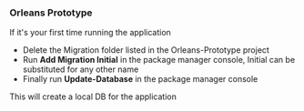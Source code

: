### Orleans Prototype

If it's your first time running the application

- Delete the Migration folder listed in the Orleans-Prototype project
- Run **Add Migration Initial** in the package manager console, Initial can be substituted for any other name
- Finally run **Update-Database** in the package manager console

This will create a local DB for the application